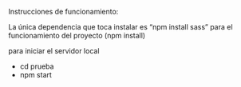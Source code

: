 Instrucciones de funcionamiento: 

La única dependencia que toca instalar es “npm install sass” para el funcionamiento del proyecto (npm install)


para iniciar el servidor local
 - cd prueba
 - npm start